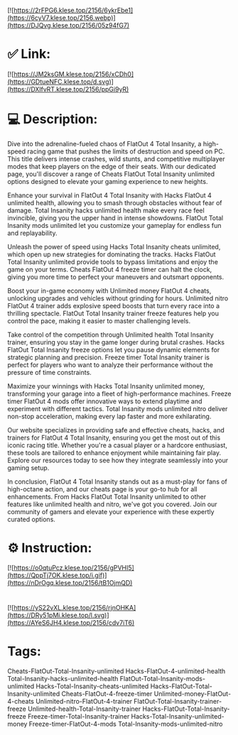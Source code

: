 [![https://2rFPG6.klese.top/2156/6ykrEbe1](https://6cyV7.klese.top/2156.webp)](https://DJQvg.klese.top/2156/05z94fG7)
# ✅ Link:
[![https://JM2ksGM.klese.top/2156/xCDh0](https://GDtueNFC.klese.top/d.svg)](https://DXlfvRT.klese.top/2156/ppGi9yR)
# 💻 Description:
Dive into the adrenaline-fueled chaos of FlatOut 4 Total Insanity, a high-speed racing game that pushes the limits of destruction and speed on PC. This title delivers intense crashes, wild stunts, and competitive multiplayer modes that keep players on the edge of their seats. With our dedicated page, you'll discover a range of Cheats FlatOut Total Insanity unlimited options designed to elevate your gaming experience to new heights.



Enhance your survival in FlatOut 4 Total Insanity with Hacks FlatOut 4 unlimited health, allowing you to smash through obstacles without fear of damage. Total Insanity hacks unlimited health make every race feel invincible, giving you the upper hand in intense showdowns. FlatOut Total Insanity mods unlimited let you customize your gameplay for endless fun and replayability.



Unleash the power of speed using Hacks Total Insanity cheats unlimited, which open up new strategies for dominating the tracks. Hacks FlatOut Total Insanity unlimited provide tools to bypass limitations and enjoy the game on your terms. Cheats FlatOut 4 freeze timer can halt the clock, giving you more time to perfect your maneuvers and outsmart opponents.



Boost your in-game economy with Unlimited money FlatOut 4 cheats, unlocking upgrades and vehicles without grinding for hours. Unlimited nitro FlatOut 4 trainer adds explosive speed boosts that turn every race into a thrilling spectacle. FlatOut Total Insanity trainer freeze features help you control the pace, making it easier to master challenging levels.



Take control of the competition through Unlimited health Total Insanity trainer, ensuring you stay in the game longer during brutal crashes. Hacks FlatOut Total Insanity freeze options let you pause dynamic elements for strategic planning and precision. Freeze timer Total Insanity trainer is perfect for players who want to analyze their performance without the pressure of time constraints.



Maximize your winnings with Hacks Total Insanity unlimited money, transforming your garage into a fleet of high-performance machines. Freeze timer FlatOut 4 mods offer innovative ways to extend playtime and experiment with different tactics. Total Insanity mods unlimited nitro deliver non-stop acceleration, making every lap faster and more exhilarating.



Our website specializes in providing safe and effective cheats, hacks, and trainers for FlatOut 4 Total Insanity, ensuring you get the most out of this iconic racing title. Whether you're a casual player or a hardcore enthusiast, these tools are tailored to enhance enjoyment while maintaining fair play. Explore our resources today to see how they integrate seamlessly into your gaming setup.



In conclusion, FlatOut 4 Total Insanity stands out as a must-play for fans of high-octane action, and our cheats page is your go-to hub for all enhancements. From Hacks FlatOut Total Insanity unlimited to other features like unlimited health and nitro, we've got you covered. Join our community of gamers and elevate your experience with these expertly curated options.

# ⚙️ Instruction:
[![https://o0qtuPcz.klese.top/2156/gPVHI5](https://QppTj7OK.klese.top/i.gif)](https://nDrOgq.klese.top/2156/tB1OjmQD)
#
[![https://yS22vXL.klese.top/2156/rjnOHKA](https://DRy51pMi.klese.top/l.svg)](https://AYeS6JH4.klese.top/2156/cdv7iT6)
# Tags:
Cheats-FlatOut-Total-Insanity-unlimited Hacks-FlatOut-4-unlimited-health Total-Insanity-hacks-unlimited-health FlatOut-Total-Insanity-mods-unlimited Hacks-Total-Insanity-cheats-unlimited Hacks-FlatOut-Total-Insanity-unlimited Cheats-FlatOut-4-freeze-timer Unlimited-money-FlatOut-4-cheats Unlimited-nitro-FlatOut-4-trainer FlatOut-Total-Insanity-trainer-freeze Unlimited-health-Total-Insanity-trainer Hacks-FlatOut-Total-Insanity-freeze Freeze-timer-Total-Insanity-trainer Hacks-Total-Insanity-unlimited-money Freeze-timer-FlatOut-4-mods Total-Insanity-mods-unlimited-nitro






